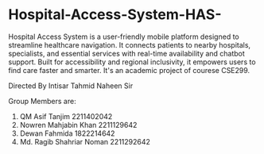 # Hospital-Access-System-HAS-
Hospital Access System is a user-friendly mobile platform designed to streamline healthcare navigation. It connects patients to nearby hospitals, specialists, and essential services with real-time availability and chatbot support. Built for accessibility and regional inclusivity, it empowers users to find care faster and smarter. It's an academic project of courese CSE299.

Directed By Intisar Tahmid Naheen Sir

Group Members are:
1. QM Asif Tanjim 2211402042
2. Nowren Mahjabin Khan 2211129642
3. Dewan Fahmida 1822214642
4. Md. Ragib Shahriar Noman 2211292642
